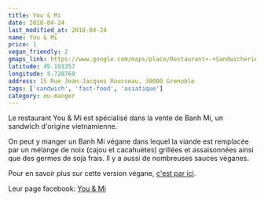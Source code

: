 ```yaml
---
title: You & Mi
date: 2018-04-24
last_modified_at: 2018-04-24
name: You & Mi
price: 1
vegan_friendly: 2
gmaps_link: https://www.google.com/maps/place/Restaurant+-+Sandwicherie+You+and+Mi/@45.1913478,5.7287608,15z/data=!4m2!3m1!1s0x0:0x9e460115b66a4c1b?sa=X&ved=0ahUKEwiqoPj199LaAhXI3KQKHVhJBPgQ_BIIeTAK
latitude: 45.191357
longitude: 5.728769
address: 15 Rue Jean-Jacques Rousseau, 38000 Grenoble
tags: ['sandwich', 'fast-food', 'asiatique']
category: ou-manger
---
```


Le restaurant You & Mi est spécialisé dans la vente de Banh Mi, un sandwich d'origine vietnamienne. 

On peut y manger un Banh Mi végane dans lequel la viande est remplacée par un mélange de noix (cajou et cacahuètes) grillées et assaisonnées ainsi que des germes de soja frais. 
Il y a aussi de nombreuses sauces véganes.

Pour en savoir plus sur cette version végane, [c'est par ici](https://www.youandmi.fr/restaurant-vegan-grenoble/).

Leur page facebook: [You & Mi](https://www.facebook.com/youandmigrenoble/)